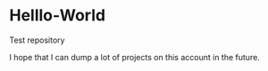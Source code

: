 # Helllo-World
Test repository

I hope that I can dump a lot of projects on this account in the future.
